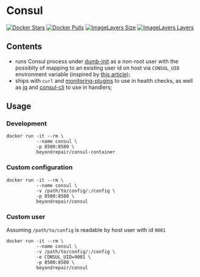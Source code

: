 # Consul

[![Docker Stars](https://img.shields.io/docker/stars/beyondrepair/consul-container.svg)](https://hub.docker.com/r/beyondrepair/consul-container)
[![Docker Pulls](https://img.shields.io/docker/pulls/beyondrepair/consul-container.svg)](https://hub.docker.com/r/beyondrepair/consul-container)
[![ImageLayers Size](https://img.shields.io/imagelayers/image-size/beyondrepair/consul-container/latest.svg)](https://hub.docker.com/r/beyondrepair/consul-container)
[![ImageLayers Layers](https://img.shields.io/imagelayers/layers/beyondrepair/consul-container/latest.svg)](https://hub.docker.com/r/beyondrepair/consul-container)

## Contents

 * runs Consul process under [dumb-init](https://github.com/Yelp/dumb-init) as a non-root user with the possibity of mapping to an existing user id on host via `CONSUL_UID` environment variable (inspired by [this article](https://denibertovic.com/posts/handling-permissions-with-docker-volumes/));
 * ships with `curl` and [monitoring-plugins](https://www.monitoring-plugins.org/) to use in health checks, as well as [jq](https://stedolan.github.io/jq/) and [consul-cli](https://github.com/mantl/consul-cli) to use in handlers;

## Usage

### Development

```
docker run -it --rm \
           --name consul \
           -p 8500:8500 \
           beyondrepair/consul-container
```

### Custom configuration

```
docker run -it --rm \
           --name consul \
           -v /path/to/config/:/config \
           -p 8500:8500 \
           beyondrepair/consul
```

### Custom user

Assuming `/path/to/config` is readable by host user with id `9001`

```
docker run -it --rm \
           --name consul \
           -v /path/to/config/:/config \
           -e CONSUL_UID=9001 \
           -p 8500:8500 \
           beyondrepair/consul
```
